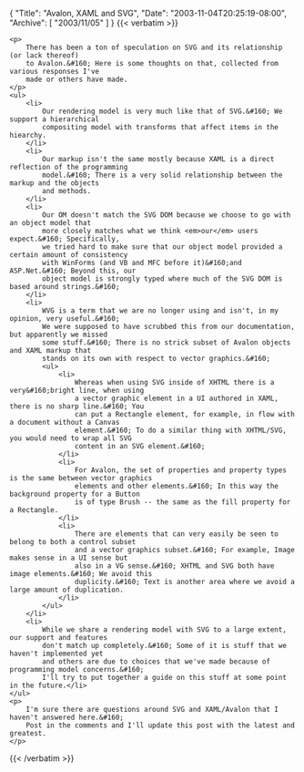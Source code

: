 {
  "Title": "Avalon, XAML and SVG",
  "Date": "2003-11-04T20:25:19-08:00",
  "Archive": [
    "2003/11/05"
  ]
}
{{< verbatim >}}

    <p>
        There has been a ton of speculation on SVG and its relationship (or lack thereof)
        to Avalon.&#160; Here is some thoughts on that, collected from various responses I've
        made or others have made. 
    </p>
    <ul>
        <li>
            Our rendering model is very much like that of SVG.&#160; We support a hierarchical
            compositing model with transforms that affect items in the hiearchy. 
        </li>
        <li>
            Our markup isn't the same mostly because XAML is a direct reflection of the programming
            model.&#160; There is a very solid relationship between the markup and the objects
            and methods. 
        </li>
        <li>
            Our OM doesn't match the SVG DOM because we choose to go with an object model that
            more closely matches what we think <em>our</em> users expect.&#160; Specifically,
            we tried hard to make sure that our object model provided a certain amount of consistency
            with WinForms (and VB and MFC before it)&#160;and ASP.Net.&#160; Beyond this, our
            object model is strongly typed where much of the SVG DOM is based around strings.&#160; 
        </li>
        <li>
            WVG is a term that we are no longer using and isn't, in my opinion, very useful.&#160;
            We were supposed to have scrubbed this from our documentation, but apparently we missed
            some stuff.&#160; There is no strick subset of Avalon objects and XAML markup that
            stands on its own with respect to vector graphics.&#160; 
            <ul>
                <li>
                    Whereas when using SVG inside of XHTML there is a very&#160;bright line, when using
                    a vector graphic element in a UI authored in XAML, there is no sharp line.&#160; You
                    can put a Rectangle element, for example, in flow with a document without a Canvas
                    element.&#160; To do a similar thing with XHTML/SVG, you would need to wrap all SVG
                    content in an SVG element.&#160; 
                </li>
                <li>
                    For Avalon, the set of properties and property types is the same between vector graphics
                    elements and other elements.&#160; In this way the background property for a Button
                    is of type Brush -- the same as the fill property for a Rectangle. 
                </li>
                <li>
                    There are elements that can very easily be seen to belong to both a control subset
                    and a vector graphics subset.&#160; For example, Image makes sense in a UI sense but
                    also in a VG sense.&#160; XHTML and SVG both have image elements.&#160; We avoid this
                    duplicity.&#160; Text is another area where we avoid a large amount of duplication. 
                </li>
            </ul>
        </li>
        <li>
            While we share a rendering model with SVG to a large extent, our support and features
            don't match up completely.&#160; Some of it is stuff that we haven't implemented yet
            and others are due to choices that we've made because of programming model concerns.&#160;
            I'll try to put together a guide on this stuff at some point in the future.</li>
    </ul>
    <p>
        I'm sure there are questions around SVG and XAML/Avalon that I haven't answered here.&#160;
        Post in the comments and I'll update this post with the latest and greatest.
    </p>

{{< /verbatim >}}

